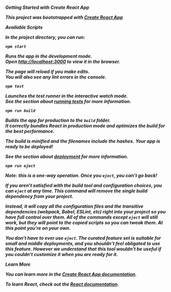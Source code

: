 **_Getting Started with Create React App_**

**_This project was bootstrapped with [Create React App](https://github.com/facebook/create-react-app)_**

**_Available Scripts_**

**_In the project directory, you can run:_**

**_`npm start`_**

**_Runs the app in the development mode._**\
**_Open [http://localhost:3000](http://localhost:3000) to view it in the browser._**

**_The page will reload if you make edits._**\
**_You will also see any lint errors in the console._**

**_`npm test`_**

**_Launches the test runner in the interactive watch mode._**\
**_See the section about [running tests](https://facebook.github.io/create-react-app/docs/running-tests) for more information._**

**_`npm run build`_**

**_Builds the app for production to the `build` folder._**\
**_It correctly bundles React in production mode and optimizes the build for the best performance._**

**_The build is minified and the filenames include the hashes._**
**_Your app is ready to be deployed!_**

**_See the section about [deployment](https://facebook.github.io/create-react-app/docs/deployment) for more information._**

**_`npm run eject`_**

**_Note: this is a one-way operation. Once you `eject`, you can’t go back!_**

**_If you aren’t satisfied with the build tool and configuration choices, you can `eject` at any time. This command will remove the single build dependency from your project._**

**_Instead, it will copy all the configuration files and the transitive dependencies (webpack, Babel, ESLint, etc) right into your project so you have full control over them. All of the commands except `eject` will still work, but they will point to the copied scripts so you can tweak them. At this point you’re on your own._**

**_You don’t have to ever use `eject`. The curated feature set is suitable for small and middle deployments, and you shouldn’t feel obligated to use this feature. However we understand that this tool wouldn’t be useful if you couldn’t customize it when you are ready for it._**

**_Learn More_**

**_You can learn more in the [Create React App documentation](https://facebook.github.io/create-react-app/docs/getting-started)._**

**_To learn React, check out the [React documentation](https://reactjs.org/)._**
